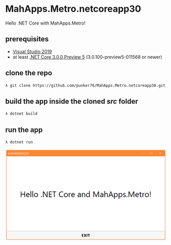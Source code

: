 # MahApps.Metro.netcoreapp30

Hello .NET Core with MahApps.Metro!

## prerequisites

- [Visual Studio 2019](https://visualstudio.microsoft.com)
- at least [.NET Core 3.0.0 Preview 5](https://github.com/dotnet/core/blob/master/release-notes/3.0/preview/3.0.0-preview5-download.md) (3.0.100-preview5-011568 or newer)

## clone the repo

```bash
λ git clone https://github.com/punker76/MahApps.Metro.netcoreapp30.git
```

## build the app inside the cloned *src* folder

```bash
λ dotnet build
```

## run the app

```bash
λ dotnet run
```

![screenshot](https://github.com/punker76/MahApps.Metro.netcoreapp30/raw/master/screenshot.png)  
